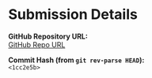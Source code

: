 # Submission Details

**GitHub Repository URL:**  
[ GitHub Repo URL](https://github.com/spandanb10745/rvx10p_230102108)

**Commit Hash (from `git rev-parse HEAD`):**  
`<1cc2e5b>`
